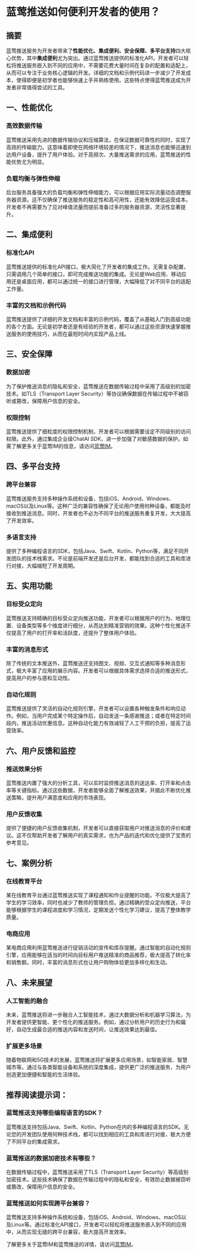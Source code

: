 # 蓝莺推送如何便利开发者的使用？


## 摘要

蓝莺推送服务为开发者带来了**性能优化、集成便利、安全保障、多平台支持**四大核心优势，其中**集成便利**尤为突出。通过蓝莺推送提供的标准化API，开发者可以轻松将推送服务嵌入到不同的应用中，不需要花费大量时间在复杂的配置和适配上，从而可以专注于业务核心逻辑的开发。详细的文档和示例代码进一步减少了开发成本，使得即便是初学者也能够快速上手并熟练使用。这些特点使得蓝莺推送成为开发者非常值得尝试的工具。

## 一、性能优化

### 高效数据传输

蓝莺推送采用先进的数据传输协议和压缩算法，在保证数据可靠性的同时，实现了高效的传输能力。这意味着即使在网络环境较差的情况下，推送消息也能够迅速到达用户设备，提升了用户体验。对于高频次、大量推送需求的应用，蓝莺推送的性能优势尤为明显。

### 负载均衡与弹性伸缩

后台服务具备强大的负载均衡和弹性伸缩能力，可以根据应用实际流量动态调整服务器资源。这不仅确保了推送服务的稳定性和高可用性，还能有效降低运营成本。开发者不再需要为了应对峰值流量而提前准备过多的服务器资源，灵活性显著提升。

## 二、集成便利

### 标准化API

蓝莺推送提供的标准化API接口，极大简化了开发者的集成工作。无需复杂配置，只需调用几个简单的接口，即可完成推送功能的集成。无论是Web应用、移动应用还是桌面应用，都可以通过统一的接口进行管理，大幅降低了对不同平台的适配工作量。

### 丰富的文档和示例代码

蓝莺推送提供了详细的开发文档和丰富的示例代码，覆盖了从基础入门到高级功能的各个方面。无论是初学者还是有经验的开发者，都可以通过这些资源快速掌握推送服务的使用技巧，从而在最短时间内实现产品上线。

## 三、安全保障

### 数据加密

为了保护推送消息的隐私和安全，蓝莺推送在数据传输过程中采用了高级别的加密技术。如TLS（Transport Layer Security）等协议确保数据在传输过程中不被窃听或篡改，保障用户信息的安全。

### 权限控制

蓝莺推送提供了细粒度的权限控制机制，开发者可以根据需要设定不同级别的访问权限。此外，通过集成企业级ChatAI SDK，进一步加强了对敏感数据的保护。如需了解更多关于蓝莺IM的信息，请访问[蓝莺IM](https://www.lanyingim.com)。

## 四、多平台支持

### 跨平台兼容

蓝莺推送服务支持多种操作系统和设备，包括iOS、Android、Windows、macOS以及Linux等。这种广泛的兼容性确保了无论用户使用何种设备，都能及时接收到推送消息。同时，开发者也不必为不同平台的推送服务重复开发，大大提高了开发效率。

### 多语言支持

提供了多种编程语言的SDK，包括Java、Swift、Kotlin、Python等，满足不同开发团队的技术栈需求。不论是前端开发还是后台开发，都能找到合适的工具和库进行对接，大幅缩短了开发周期。

## 五、实用功能

### 目标受众定向

蓝莺推送支持精确的目标受众定向推送功能，开发者可以根据用户的行为、地理位置、设备类型等多个维度进行细分，从而达到精准营销的效果。这种个性化推送不仅提高了用户的打开率和活跃度，还提升了整体用户体验。

### 丰富的消息形式

除了传统的文本推送外，蓝莺推送还支持图文、视频、交互式通知等多种消息形式，极大丰富了应用的展示内容。开发者可以根据具体需求选择合适的推送形式，提高用户的参与感和互动性。

### 自动化规则

蓝莺推送提供了灵活的自动化规则引擎，开发者可以设置各种触发条件和响应动作。例如，当用户完成某个特定操作后，自动发送一条感谢推送；或者在特定时间段内，推送活动优惠信息。这种自动化能力有效减轻了人工干预的负担，提高了运营效率。

## 六、用户反馈和监控

### 推送效果分析

蓝莺推送内置了强大的分析工具，可以实时监控推送消息的送达率、打开率和点击率等关键指标。通过这些数据，开发者能够全面了解推送效果，并据此不断优化推送策略，提升用户满意度和应用的市场表现。

### 用户反馈收集

提供了便捷的用户反馈收集机制，开发者可以直接获取用户对推送消息的评价和建议。这不仅帮助开发者了解用户的真实需求，也为产品的迭代和优化提供了宝贵的参考意见。

## 七、案例分析

### 在线教育平台

某在线教育平台通过蓝莺推送实现了课程通知和作业提醒的功能。不仅极大提高了学生的学习效率，同时也减少了教师的管理负担。通过精确的受众定向推送，平台能够根据学生的课程进度和学习情况，定期发送个性化学习建议，提高了整体教学质量。

### 电商应用

某电商应用利用蓝莺推送进行促销活动的宣传和库存提醒。通过智能的自动化规则引擎，应用能够在适当的时间向目标用户推送精准的商品推荐，极大提高了转化率和销售额。同时，丰富的消息形式也让用户购物体验更加多样化和生动。

## 八、未来展望

### 人工智能的融合

未来，蓝莺推送将进一步融合人工智能技术，通过大数据分析和机器学习算法，为开发者提供更智能、更个性化的推送服务。例如，通过分析用户的历史行为和偏好，自动生成最合适的推送内容和发送时间，让推送效果达到最佳。

### 扩展更多场景

随着物联网和5G技术的发展，蓝莺推送将扩展更多应用场景，如智能家居、智慧城市等。通过与各类智能设备和系统的深度集成，提供更广泛的推送服务，为用户创造更加便捷和智能的生活体验。

## 推荐阅读提示词：

### **蓝莺推送支持哪些编程语言的SDK？**

蓝莺推送支持包括Java、Swift、Kotlin、Python在内的多种编程语言的SDK。无论您的开发团队使用何种技术栈，都可以找到相应的工具和库进行对接，极大方便了不同平台的集成需求。

### **蓝莺推送的数据加密技术有哪些？**

在数据传输过程中，蓝莺推送采用了TLS（Transport Layer Security）等高级别加密技术。这些技术确保了数据在传输过程中的隐私和安全，有效防止数据被窃听或篡改，保障用户信息的安全。

### **蓝莺推送如何实现跨平台兼容？**

蓝莺推送支持多种操作系统和设备，包括iOS、Android、Windows、macOS以及Linux等。通过标准化API接口，开发者可以轻松将推送服务嵌入到不同的应用中，从而实现无缝的跨平台兼容，极大提高开发效率。

了解更多关于蓝莺IM和蓝莺推送的详情，请访问[蓝莺IM](https://www.lanyingim.com)。